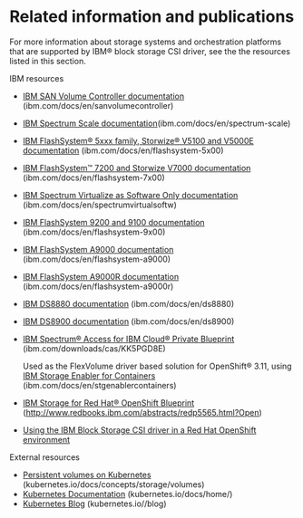 # Related information and publications

For more information about storage systems and orchestration platforms that are supported by IBM® block storage CSI driver, see the the resources listed in this section.

IBM resources

-   [IBM SAN Volume Controller documentation](https://www.ibm.com/docs/en/sanvolumecontroller) (ibm.com/docs/en/sanvolumecontroller)
-   [IBM Spectrum Scale documentation](https://www.ibm.com/docs/en/spectrum-scale)(ibm.com/docs/en/spectrum-scale)
-   [IBM FlashSystem® 5xxx family, Storwize® V5100 and V5000E documentation](http://www.ibm.com/docs/en/flashsystem-5x00) (ibm.com/docs/en/flashsystem-5x00)
-   [IBM FlashSystem™ 7200 and Storwize V7000 documentation](https://www.ibm.com/docs/en/flashsystem-7x00) (ibm.com/docs/en/flashsystem-7x00)
-   [IBM Spectrum Virtualize as Software Only documentation](https://www.ibm.com/docs/en/spectrumvirtualsoftw) (ibm.com/docs/en/spectrumvirtualsoftw)
-   [IBM FlashSystem 9200 and 9100 documentation](https://www.ibm.com/docs/en/flashsystem-9x00) (ibm.com/docs/en/flashsystem-9x00)
-   [IBM FlashSystem A9000 documentation](https://www.ibm.com/docs/en/flashsystem-a9000) (ibm.com/docs/en/flashsystem-a9000)
-   [IBM FlashSystem A9000R documentation](https://www.ibm.com/docs/en/flashsystem-a9000r) (ibm.com/docs/en/flashsystem-a9000r)
-   [IBM DS8880 documentation](https://www.ibm.com/docs/en/ds8880) (ibm.com/docs/en/ds8880)
-   [IBM DS8900 documentation](https://www.ibm.com/docs/en/ds8900) (ibm.com/docs/en/ds8900)
-   [IBM Spectrum® Access for IBM Cloud® Private Blueprint](https://www-01.ibm.com/common/ssi/cgi-bin/ssialias?htmlfid=TSW03569USEN&) (ibm.com/downloads/cas/KK5PGD8E)

    Used as the FlexVolume driver based solution for OpenShift® 3.11, using [IBM Storage Enabler for Containers](https://www.ibm.com/docs/en/stgenablercontainers) (ibm.com/docs/en/stgenablercontainers)

-   [IBM Storage for Red Hat® OpenShift Blueprint](http://www.redbooks.ibm.com/abstracts/redp5565.html?Open) (http://www.redbooks.ibm.com/abstracts/redp5565.html?Open)
- [Using the IBM Block Storage CSI driver in a Red Hat OpenShift environment](http://www.redbooks.ibm.com/abstracts/redp5613.html?Open)

External resources
-   [Persistent volumes on Kubernetes](https://kubernetes.io/docs/concepts/storage/volumes/) (kubernetes.io/docs/concepts/storage/volumes)
-   [Kubernetes Documentation](https://kubernetes.io/docs/home/) (kubernetes.io/docs/home/)
-   [Kubernetes Blog](https://kubernetes.io/blog/) (kubernetes.io//blog)

